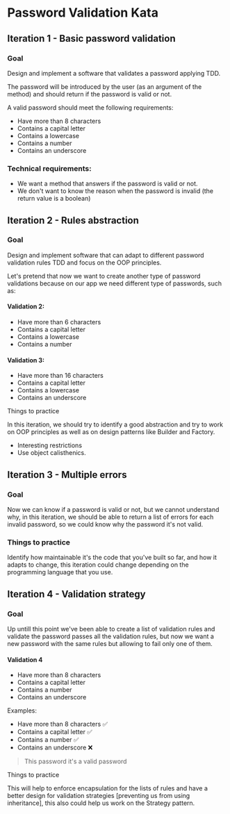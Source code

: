 # Password Validation Kata

## Iteration 1 - Basic password validation

### Goal

Design and implement a software that validates a password applying TDD.

The password will be introduced by the user (as an argument of the method) and should return if the password is valid or not.

A valid password should meet the following requirements:

-  Have more than 8 characters
-  Contains a capital letter
-  Contains a lowercase
- Contains a number
- Contains an underscore

### Technical requirements:

- We want a method that answers if the password is valid or not.
- We don't want to know the reason when the password is invalid (the return value is a boolean)

## Iteration 2 - Rules abstraction

### Goal
Design and implement software that can adapt to different password validation rules TDD and focus on the OOP principles.

Let's pretend that now we want to create another type of password validations because on our app we need different type of passwords, such as:

#### Validation 2:

- Have more than 6 characters
- Contains a capital letter
- Contains a lowercase
- Contains a number

#### Validation 3:

- Have more than 16 characters
- Contains a capital letter
- Contains a lowercase
- Contains an underscore

Things to practice

In this iteration, we should try to identify a good abstraction and try to work on OOP principles as well as on design patterns like Builder and Factory.

- Interesting restrictions
- Use object calisthenics.

## Iteration 3 - Multiple errors

### Goal

Now we can know if a password is valid or not, but we cannot understand why, in this iteration, we should be able to return a list of errors for each invalid password, so we could know why the password it's not valid.

### Things to practice

Identify how maintainable it's the code that you've built so far, and how it adapts to change, this iteration could change depending on the programming language that you use.

## Iteration 4 - Validation strategy

### Goal

Up untill this point we've been able to create a list of validation rules and validate the password passes all the validation rules, but now we want a new password with the same rules but allowing to fail only one of them.

#### Validation 4

- Have more than 8 characters
- Contains a capital letter
- Contains a number
- Contains an underscore

Examples:

- Have more than 8 characters ✅
- Contains a capital letter ✅
- Contains a number ✅
- Contains an underscore ❌

> This password it's a valid password

Things to practice

This will help to enforce encapsulation for the lists of rules and have a better design for validation strategies [preventing us from using inheritance], this also could help us work on the Strategy pattern.
